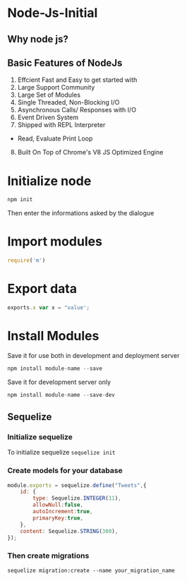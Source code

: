 # Node-Js-Initial
## Why node js?
## Basic Features of NodeJs
1. Effcient Fast and Easy to get started with
2. Large Support Community
3. Large Set of Modules
4. Single Threaded, Non-Blocking I/O
5. Asynchronous Calls/ Responses with I/O
6. Event Driven System
7. Shipped with REPL Interpreter
- Read, Evaluate Print Loop
8. Built On Top of Chrome's V8 JS Optimized Engine

# Initialize node
```cmd
npm init
``` 
Then enter the informations asked by the dialogue

# Import modules
```JavaScript
require('m')
```

# Export data

```JavaScript
exports.x var x = "value';
```

# Install Modules

Save it for use both in development and deployment server
```JavaScript
npm install module-name --save
```

Save it for development server only
```JavaScript
npm install module-name --save-dev
```

## Sequelize 

### Initialize sequelize
To initialize sequelize
```sequelize init```
### Create models for your database
```JavaScript
module.exports = sequelize.define("Tweets",{
    id: {
        type: Sequelize.INTEGER(11),
        allowNull:false,
        autoIncrement:true,
        primaryKey:true,
    },
    content: Sequelize.STRING(300),
});
```

### Then create migrations

```sequelize migration:create --name your_migration_name```

